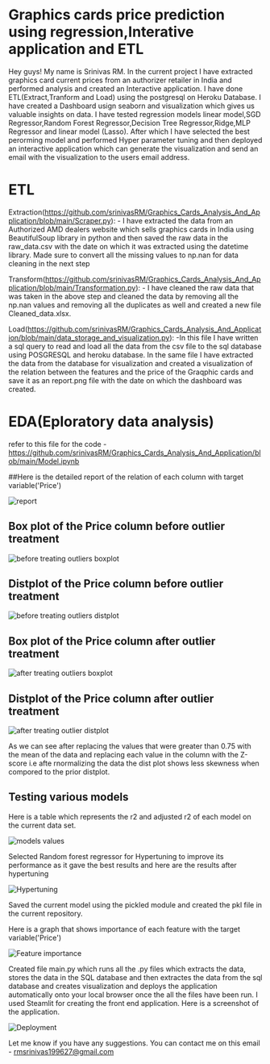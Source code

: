 # Graphics cards price prediction using regression,Interative application and ETL

Hey guys! My name is Srinivas RM. In the current project I have extracted graphics card current prices from an authorizer retailer in India and performed analysis and created an Interactive application. I have done ETL(Extract,Tranform and Load) using the postgresql on Heroku Database. I have created a Dashboard usign seaborn and visualization which gives us valuable insights on data. I have tested regression models linear model,SGD Regressor,Random Forest Regressor,Decision Tree Regressor,Ridge,MLP Regressor and linear model (Lasso). After which I have selected the best perorming model and performed Hyper parameter tuning and then deployed an interactive application which can generate the visualization and send an email with the visualization to the users email address. 

# ETL

Extraction(https://github.com/srinivasRM/Graphics_Cards_Analysis_And_Application/blob/main/Scraper.py): - I have extracted the data from an Authorized AMD dealers website which sells graphics cards in India using BeautifulSoup library in python and then saved the raw data in the raw_data.csv with the date on which it was extracted using the datetime library. Made sure to convert all the missing values to np.nan for data cleaning in the next step  

Transform(https://github.com/srinivasRM/Graphics_Cards_Analysis_And_Application/blob/main/Transformation.py): - I have cleaned the raw data that was taken in the above step and cleaned the data by removing all the np.nan values and removing all the duplicates as well and created a new file Cleaned_data.xlsx.  

Load(https://github.com/srinivasRM/Graphics_Cards_Analysis_And_Application/blob/main/data_storage_and_visualization.py): -In this file I have written a sql query to read and load all the data from the csv file to the sql database using POSGRESQL and heroku database. In the same file I have extracted the data from the database for visualization and created a visualization of the relation between the features and the price of the Graqphic cards and save it as an report.png file with the date on which the dashboard was created.

# EDA(Eploratory data analysis)
refer to this file for the code - https://github.com/srinivasRM/Graphics_Cards_Analysis_And_Application/blob/main/Model.ipynb

##Here is the detailed report of the relation of each column with target variable('Price')

![report](https://user-images.githubusercontent.com/94186999/179727017-96b8f02a-b7f7-433e-83e5-5cb9bd1f3a1e.png)

## Box plot of the Price column before outlier treatment

![before treating outliers boxplot](https://user-images.githubusercontent.com/94186999/179727688-8f0ef1a0-32ec-4c89-b0b3-b1b51e0d9468.png)

## Distplot of the Price column  before outlier treatment

![before treating outliers distplot](https://user-images.githubusercontent.com/94186999/179727856-bab57465-5a64-4931-a73d-604bb4bb29b9.png)

## Box plot of the Price column  after outlier treatment

![after treating outliers boxplot](https://user-images.githubusercontent.com/94186999/179727916-95f4005d-2b8a-4e6f-8787-94890883777b.png)

## Distplot of the Price column  after outlier treatment

![after treating outlier distplot](https://user-images.githubusercontent.com/94186999/179728066-bf952440-4928-4485-ba64-0d078aada613.png)

As we can see after replacing the values that were greater than 0.75 with the mean of the data and replacing each value in the column with the Z-score i.e afte rnormalizing the data the dist plot shows less skewness when compored to the prior distplot. 

## Testing various models
Here is a table which represents the r2 and adjusted r2 of each model on the current data set. 

![models values](https://user-images.githubusercontent.com/94186999/179728871-0ea6635d-7908-45c4-9a5e-5fe3e0349968.JPG)

Selected Random forest regressor for Hypertuning to improve its performance as it gave the best results and here are the results after hypertuning 

![Hypertuning](https://user-images.githubusercontent.com/94186999/179729094-e4c6d27b-5d93-46bb-8c7a-2f882587d3e9.JPG)

Saved the current model using the pickled module and created the pkl file in the current repository. 

Here is a graph that shows importance of each feature with the target variable('Price')

![Feature importance](https://user-images.githubusercontent.com/94186999/179729844-aa40fd09-3d21-47f3-a10c-4e6d7f0717f9.JPG)

Created file main.py which runs all the .py files which extracts the data, stores the data in the SQL database and then extractes the data from the sql database and creates visualization and deploys the application automatically onto your local browser once the all the files have been run. I used Steamlit for creating the front end application. Here is a screenshot of the application.

![Deployment](https://user-images.githubusercontent.com/94186999/179730473-c4f74ceb-10fe-4378-8aa6-ff224cb59408.JPG)

Let me know if you have any suggestions. You can contact me on this email - rmsrinivas199627@gmail.com
